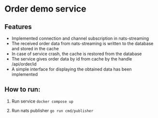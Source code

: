 # Order demo service

## Features
- Implemented connection and channel subscription in nats-streaming
- The received order data from nats-streaming is written to the database and stored in the cache
- In case of service crash, the cache is restored from the database
- The service gives order data by id from cache by the handle /api/order/id
- A simple interface for displaying the obtained data has been implemented

## How to run:

1. Run service ```docker compose up```

2. Run nats publisher ```go run cmd/publisher```
